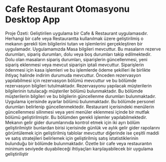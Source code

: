 # Cafe Restaurant Otomasyonu   Desktop App
 Proje Özeti: Geliştirilen uygulama bir Cafe & Restaurant uygulamasıdır. Herhangi bir cafe veya Restaurantta kullanılmak üzere geliştirilmiş o mekanın gerekli tüm bilgilerini tutan ve işlemlerini gerçekleştiren bir uygulamadır. Uygulamamızda Masa bilgileri mevcuttur. Bu masaların rezerve durumları, sipariş durumları, dolu veya boş durumları takip edilmektedir. Dolu olan masaların sipariş durumları, siparişlerin güncellenmesi, yeni sipariş eklenmesi veya mevcut siparişin iptali mevcuttur. Siparişlerin ödenmesi için kasa işlemleri ve bu işlemlerde ödeme şekilleri ile birlikte ihtiyaç halinde indirim durumuda mevcuttur. Önceden rezervasyon yapılabilmesi için rezervasyon bölümü mevcuttur ve bu bölümde rezervasyon bilgileri tutulmaktadır. Rezervasyonu yapılacak müşterilerin bilgilerinin tutulacağı müşteriler bölümü bulunmaktadır. Bu bölümde müşterilerin bilgileri ve bu bilgilerin güncellenme durumları bulunmaktadır. Uygulama içerisinde ayarlar bölümü bulunmaktadır. Bu bölümde personel durumları belirlenip güncellenmektedir. Restaurant içerisindeki menülerin güncellenmesi silinmesi veya yeni menüler eklenmesi içinde bir mutfak bölümü geliştirilmiştir. Bu bölümden gerekli işlemler yapılabilmektedir. Mekanın gelir gider durumlarınıda kontrol etmek için iki ayrı bölüm geliştirilmiştir bunlardan birisi içerisinde günlük ve aylık gelir gider rapolarını görüntülemek için geliştirilmiş tablolar mevcuttur diğerinde ise çeşitli maddi ve satış stratejileri belirlemek için geliştirilmiş satış istatistiklerinin bulunduğu bir bölümde bulunmaktadır.      Özetle bir cafe veya restaurantın minimum seviyede duyabileceği ihtiyaçları karşılayabilecek bir uygulama geliştiriliştir
